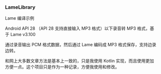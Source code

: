 ### LameLibrary
Lame 编译示例

Android API 28 （API 28 支持直接输入 MP3 格式）以下录音转 MP3 格式，基于 Lame v3.100

通过录音输出 PCM 格式数据，然后通过 Lame 编码成 MP3 格式保存，支持边录边转。

和网上大多数文章方法是基本上一致的，只是我使用 Kotlin 实现，而且使用更加方便一点。这个项目只是作为一种记录，方便我使用和修改。